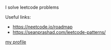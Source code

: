 I solve leetcode problems

Useful links: 
- https://neetcode.io/roadmap
- https://seanprashad.com/leetcode-patterns/

[my profile](https://leetcode.com/anuritto/)